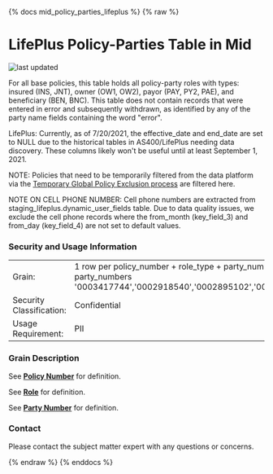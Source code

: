 {% docs mid_policy_parties_lifeplus %}
{% raw %}

# LifePlus Policy-Parties Table in Mid
![last updated](assets/update_badges/mid_policy_parties_lifeplus.svg)

For all base policies, this table holds all policy-party roles with types: insured (INS, JNT), owner (OW1, OW2), 
payor (PAY, PY2, PAE), and beneficiary (BEN, BNC). This table does not contain records that were entered in error and 
subsequently withdrawn, as identified by any of the party name fields containing the word "error".

LifePlus: Currently, as of 7/20/2021, the effective_date and end_date are
set to NULL due to the historical tables in AS400/LifePlus needing data discovery. These 
columns likely won't be useful until at least September 1, 2021.

NOTE: Policies that need to be temporarily filtered from the data platform via the [Temporary Global Policy Exclusion 
process](https://aaalife-data.atlassian.net/wiki/spaces/DPF/pages/11498160129/Temporary+Global+Policy+Exclusion) are filtered here.

NOTE ON CELL PHONE NUMBER: Cell phone numbers are extracted from staging_lifeplus.dynamic_user_fields
table. Due to data quality issues, we exclude the cell phone records where the from_month (key_field_3) and 
from_day (key_field_4) are not set to default values. 

### Security and Usage Information
|     |     |
| --- | --- |
| Grain:                   | 1 row per policy_number + role_type + party_number - minus party_numbers '0003417744','0002918540','0002895102','0002907168' |
| Security Classification: | Confidential |
| Usage Requirement:       | PII |

### Grain Description
See [**Policy Number**](#!/exposure/docs.business_glossary.glossary#policy_number)
for definition.

See [**Role**](#!/exposure/docs.business_glossary.glossary#role)
for definition.

See [**Party Number**](#!/exposure/docs.business_glossary.glossary#party_number)
for definition.

### Contact
Please contact the subject matter expert with any questions or concerns.

{% endraw %}
{% enddocs %}